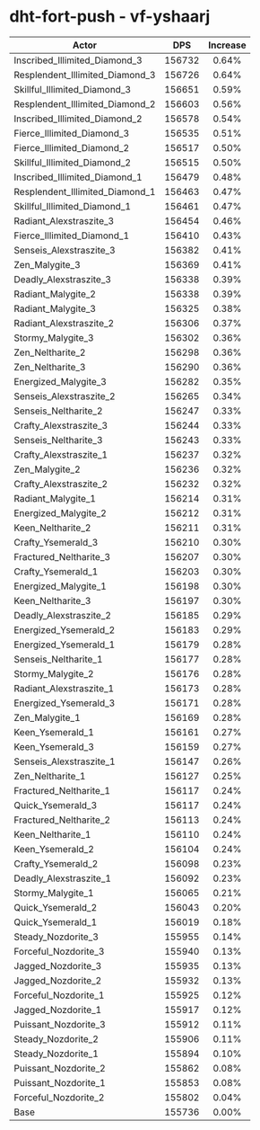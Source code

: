 # dht-fort-push - vf-yshaarj
| Actor | DPS | Increase |
|---|:---:|:---:|
|Inscribed_Illimited_Diamond_3|156732|0.64%|
|Resplendent_Illimited_Diamond_3|156726|0.64%|
|Skillful_Illimited_Diamond_3|156651|0.59%|
|Resplendent_Illimited_Diamond_2|156603|0.56%|
|Inscribed_Illimited_Diamond_2|156578|0.54%|
|Fierce_Illimited_Diamond_3|156535|0.51%|
|Fierce_Illimited_Diamond_2|156517|0.50%|
|Skillful_Illimited_Diamond_2|156515|0.50%|
|Inscribed_Illimited_Diamond_1|156479|0.48%|
|Resplendent_Illimited_Diamond_1|156463|0.47%|
|Skillful_Illimited_Diamond_1|156461|0.47%|
|Radiant_Alexstraszite_3|156454|0.46%|
|Fierce_Illimited_Diamond_1|156410|0.43%|
|Senseis_Alexstraszite_3|156382|0.41%|
|Zen_Malygite_3|156369|0.41%|
|Deadly_Alexstraszite_3|156338|0.39%|
|Radiant_Malygite_2|156338|0.39%|
|Radiant_Malygite_3|156325|0.38%|
|Radiant_Alexstraszite_2|156306|0.37%|
|Stormy_Malygite_3|156302|0.36%|
|Zen_Neltharite_2|156298|0.36%|
|Zen_Neltharite_3|156290|0.36%|
|Energized_Malygite_3|156282|0.35%|
|Senseis_Alexstraszite_2|156265|0.34%|
|Senseis_Neltharite_2|156247|0.33%|
|Crafty_Alexstraszite_3|156244|0.33%|
|Senseis_Neltharite_3|156243|0.33%|
|Crafty_Alexstraszite_1|156237|0.32%|
|Zen_Malygite_2|156236|0.32%|
|Crafty_Alexstraszite_2|156232|0.32%|
|Radiant_Malygite_1|156214|0.31%|
|Energized_Malygite_2|156212|0.31%|
|Keen_Neltharite_2|156211|0.31%|
|Crafty_Ysemerald_3|156210|0.30%|
|Fractured_Neltharite_3|156207|0.30%|
|Crafty_Ysemerald_1|156203|0.30%|
|Energized_Malygite_1|156198|0.30%|
|Keen_Neltharite_3|156197|0.30%|
|Deadly_Alexstraszite_2|156185|0.29%|
|Energized_Ysemerald_2|156183|0.29%|
|Energized_Ysemerald_1|156179|0.28%|
|Senseis_Neltharite_1|156177|0.28%|
|Stormy_Malygite_2|156176|0.28%|
|Radiant_Alexstraszite_1|156173|0.28%|
|Energized_Ysemerald_3|156171|0.28%|
|Zen_Malygite_1|156169|0.28%|
|Keen_Ysemerald_1|156161|0.27%|
|Keen_Ysemerald_3|156159|0.27%|
|Senseis_Alexstraszite_1|156147|0.26%|
|Zen_Neltharite_1|156127|0.25%|
|Fractured_Neltharite_1|156117|0.24%|
|Quick_Ysemerald_3|156117|0.24%|
|Fractured_Neltharite_2|156113|0.24%|
|Keen_Neltharite_1|156110|0.24%|
|Keen_Ysemerald_2|156104|0.24%|
|Crafty_Ysemerald_2|156098|0.23%|
|Deadly_Alexstraszite_1|156092|0.23%|
|Stormy_Malygite_1|156065|0.21%|
|Quick_Ysemerald_2|156043|0.20%|
|Quick_Ysemerald_1|156019|0.18%|
|Steady_Nozdorite_3|155955|0.14%|
|Forceful_Nozdorite_3|155940|0.13%|
|Jagged_Nozdorite_3|155935|0.13%|
|Jagged_Nozdorite_2|155932|0.13%|
|Forceful_Nozdorite_1|155925|0.12%|
|Jagged_Nozdorite_1|155917|0.12%|
|Puissant_Nozdorite_3|155912|0.11%|
|Steady_Nozdorite_2|155906|0.11%|
|Steady_Nozdorite_1|155894|0.10%|
|Puissant_Nozdorite_2|155862|0.08%|
|Puissant_Nozdorite_1|155853|0.08%|
|Forceful_Nozdorite_2|155802|0.04%|
|Base|155736|0.00%|
